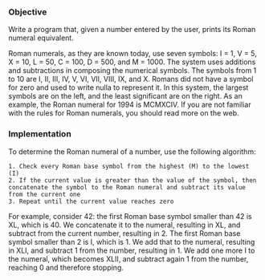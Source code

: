 ### Objective

Write a program that, given a number entered by the user, prints its Roman numeral equivalent. 

Roman numerals, as they are known today, use seven symbols: I = 1, V = 5, X = 10, L = 50, C = 100, D = 500, and M = 1000. The system uses additions and subtractions in composing the numerical symbols. The symbols from 1 to 10 are I, II, III, IV, V, VI, VII, VIII, IX, and X. Romans did not have a symbol for zero and used to write nulla to represent it. In this system, the largest symbols are on the left, and the least significant are on the right. As an example, the Roman numeral for 1994 is MCMXCIV. If you are not familiar with the rules for Roman numerals, you should read more on the web.

### Implementation
To determine the Roman numeral of a number, use the following algorithm:
```
1. Check every Roman base symbol from the highest (M) to the lowest (I)
2. If the current value is greater than the value of the symbol, then concatenate the symbol to the Roman numeral and subtract its value from the current one
3. Repeat until the current value reaches zero
```

For example, consider 42: the first Roman base symbol smaller than 42 is XL, which is 40. We concatenate it to the numeral, resulting in XL, and subtract from the current number, resulting in 2. The first Roman base symbol smaller than 2 is I, which is 1. We add that to the numeral, resulting in XLI, and subtract 1 from the number, resulting in 1. We add one more I to the numeral, which becomes XLII, and subtract again 1 from the number, reaching 0 and therefore stopping.
